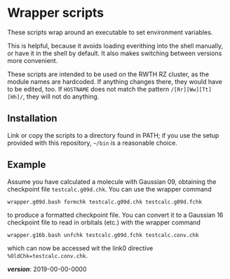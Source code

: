 # Wrapper scripts

These scripts wrap around an executable to set environment variables.

This is helpful, because it avoids loading everithing into the shell 
manually, or have it in the shell by default.
It also makes switching between versions more convenient.

These scripts are intended to be used on the RWTH RZ cluster,
as the module names are hardcoded.
If anything changes there, they would have to be edited, too.
If `HOSTNAME` does not match the pattern `/[Rr][Ww][Tt][Hh]/`,
they will not do anything.

## Installation

Link or copy the scripts to a directory found in PATH;
if you use the setup provided with this repository, 
`~/bin` is a reasonable choice.

## Example

Assume you have calculated a molecule with Gaussian 09, 
obtaining the checkpoint file `testcalc.g09d.chk`. 
You can use the wrapper command
```
wrapper.g09d.bash formchk testcalc.g09d.chk testcalc.g09d.fchk
```
to produce a formatted checkpoint file.
You can convert it to a Gaussian 16 checkpoint file to read in orbitals (etc.)
with the wrapper command
```
wrapper.g16b.bash unfchk testcalc.g09d.fchk testcalc.conv.chk
```
which can now be accessed wit the link0 directive `%OldChk=testcalc.conv.chk`.

___version___: 2019-00-00-0000
